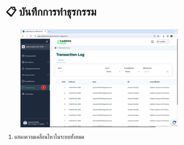# 📋 บันทึกการทำธุรกรรม

<figure><img src="../.gitbook/assets/image (71).png" alt=""><figcaption></figcaption></figure>

1. แสดงความเคลื่อนไหวในระบบทั้งหมด
